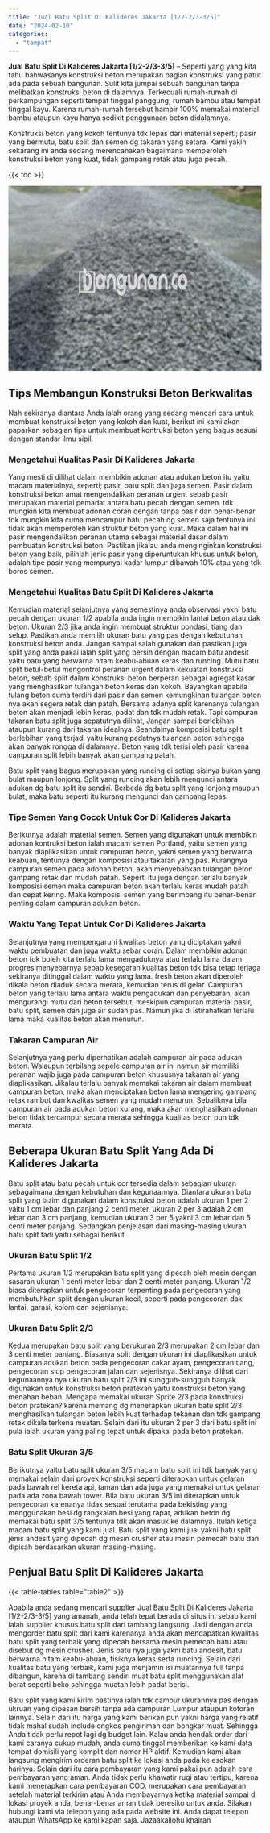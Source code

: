 ```yaml
---
title: "Jual Batu Split Di Kalideres Jakarta [1/2-2/3-3/5]"
date: "2024-02-10"
categories: 
  - "tempat"
---
```


**Jual Batu Split Di Kalideres Jakarta \[1/2-2/3-3/5\]** – Seperti yang yang kita tahu bahwasanya konstruksi beton merupakan bagian konstruksi yang patut ada pada sebuah bangunan. Sulit kita jumpai sebuah bangunan tanpa melibatkan konstruksi beton di dalamnya. Terkecuali rumah-rumah di perkampungan seperti tempat tinggal panggung, rumah bambu atau tempat tinggal kayu. Karena rumah-rumah tersebut hampir 100% memakai material bambu ataupun kayu hanya sedikit penggunaan beton didalamnya.

Konstruksi beton yang kokoh tentunya tdk lepas dari material seperti; pasir yang bermutu, batu split dan semen dg takaran yang setara. Kami yakin sekarang ini anda sedang merencanakan bagaimana memperoleh konstruksi beton yang kuat, tidak gampang retak atau juga pecah.

{{< toc >}}

![Jual Batu Split Di Kalideres Jakarta [1/2-2/3-3/5]](/images/jual-batu-split-16.png)

## Tips Membangun Konstruksi Beton Berkwalitas

Nah sekiranya diantara Anda ialah orang yang sedang mencari cara untuk membuat konstruksi beton yang kokoh dan kuat, berikut ini kami akan paparkan sebagian tips untuk membuat kontruksi beton yang bagus sesuai dengan standar ilmu sipil.

### Mengetahui Kualitas Pasir Di Kalideres Jakarta

Yang mesti di dilihat dalam membikin adonan atau adukan beton itu yaitu macam materialnya, seperti; pasir, batu split dan juga semen. Pasir dalam konstruksi beton amat mengendalikan peranan urgent sebab pasir merupakan material pemadat antara batu pecah dengan semen. tdk mungkin kita membuat adonan coran dengan tanpa pasir dan benar-benar tdk mungkin kita cuma mencampur batu pecah dg semen saja tentunya ini tidak akan memperoleh kan struktur beton yang kuat. Maka dalam hal ini pasir mengendalikan peranan utama sebagai material dasar dalam pembuatan konstruksi beton. Pastikan jikalau anda menginginkan konstruksi beton yang baik, pilihlah jenis pasir yang diperuntukan khusus untuk beton, adalah tipe pasir yang mempunyai kadar lumpur dibawah 10% atau yang tdk boros semen.

### Mengetahui Kualitas Batu Split Di Kalideres Jakarta

Kemudian material selanjutnya yang semestinya anda observasi yakni batu pecah dengan ukuran 1/2 apabila anda ingin membikin lantai beton atau dak beton. Ukuran 2/3 jika anda ingin membuat struktur pondasi, tiang dan selup. Pastikan anda memilih ukuran batu yang pas dengan kebutuhan konstruksi beton anda. Jangan sampai salah gunakan dan pastikan juga split yang anda pakai ialah split yang bersih dengan macam batu andesit yaitu batu yang berwarna hitam keabu-abuan keras dan runcing. Mutu batu split betul-betul mengontrol peranan urgent dalam kekuatan konstruksi beton, sebab split dalam konstruksi beton berperan sebagai agregat kasar yang menghasilkan tulangan beton keras dan kokoh. Bayangkan apabila tulang beton cuma terdiri dari pasir dan semen kemungkinan tulangan beton nya akan segera retak dan patah. Bersama adanya split karenanya tulangan beton akan menjadi lebih keras, padat dan tdk mudah retak. Tapi campuran takaran batu split juga sepatutnya dilihat, Jangan sampai berlebihan ataupun kurang dari takaran idealnya. Seandainya komposisi batu split berlebihan yang terjadi yaitu kurang padatnya tulangan beton sehingga akan banyak rongga di dalamnya. Beton yang tdk terisi oleh pasir karena campuran split lebih banyak akan gampang patah.

Batu split yang bagus merupakan yang runcing di setiap sisinya bukan yang bulat maupun lonjong. Split yang runcing akan lebih mengunci antara adukan dg batu split itu sendiri. Berbeda dg batu split yang lonjong maupun bulat, maka batu seperti itu kurang mengunci dan gampang lepas.

### Tipe Semen Yang Cocok Untuk Cor Di Kalideres Jakarta

Berikutnya adalah material semen. Semen yang digunakan untuk membikin adonan kontruksi beton ialah macam semen Portland, yaitu semen yang banyak diaplikasikan untuk campuran beton, yakni semen yang berwarna keabuan, tentunya dengan komposisi atau takaran yang pas. Kurangnya campuran semen pada adonan beton, akan menyebabkan tulangan beton gampang retak dan mudah patah. Seperti itu juga dengan terlalu banyak komposisi semen maka campuran beton akan terlalu keras mudah patah dan cepat kering. Maka komposisi semen yang berimbang itu benar-benar penting dalam campuran adukan beton.

### Waktu Yang Tepat Untuk Cor Di Kalideres Jakarta

Selanjutnya yang mempengaruhi kwalitas beton yang diciptakan yakni waktu pembuatan dan juga waktu sebar coran. Dalam membikin adonan beton tdk boleh kita terlalu lama mengaduknya atau terlalu lama dalam progres menyebarnya sebab kesegaran kualitas beton tdk bisa tetap terjaga sekiranya ditinggal dalam waktu yang lama. fresh beton akan diperoleh dikala beton diaduk secara merata, kemudian terus di gelar. Campuran beton yang terlalu lama antara waktu pengadukan dan penyebaran, akan mengurangi mutu dari beton tersebut, meskipun campuran material pasir, batu split, semen dan juga air sudah pas. Namun jika di istirahatkan terlalu lama maka kualitas beton akan menurun.

### Takaran Campuran Air

Selanjutnya yang perlu diperhatikan adalah campuran air pada adukan beton. Walaupun terbilang sepele campuran air ini namun air memiliki peranan wajib juga pada campuran beton khususnya takaran air yang diaplikasikan. Jikalau terlalu banyak memakai takaran air dalam membuat campuran beton, maka akan menciptakan beton lama mengering gampang retak rambut dan kwalitas semen yang mudah menurun. Sebaliknya bila campuran air pada adukan beton kurang, maka akan menghasilkan adonan beton tidak tercampur secara merata sehingga kualitas beton pun tdk merata.

## Beberapa Ukuran Batu Split Yang Ada Di Kalideres Jakarta

Batu split atau batu pecah untuk cor tersedia dalam sebagian ukuran sebagaimana dengan kebutuhan dan kegunaannya. Diantara ukuran batu split yang lazim digunakan dalam konstruksi beton adalah ukuran 1 per 2 yaitu 1 cm lebar dan panjang 2 centi meter, ukuran 2 per 3 adalah 2 cm lebar dan 3 cm panjang, kemudian ukuran 3 per 5 yakni 3 cm lebar dan 5 centi meter panjang. Sedangkan penjelasan dari masing-masing ukuran batu split tadi yaitu sebagai berikut.

### Ukuran Batu Split 1/2

Pertama ukuran 1/2 merupakan batu split yang dipecah oleh mesin dengan sasaran ukuran 1 centi meter lebar dan 2 centi meter panjang. Ukuran 1/2 biasa diterapkan untuk pengecoran terpenting pada pengecoran yang membutuhkan split dengan ukuran kecil, seperti pada pengecoran dak lantai, garasi, kolom dan sejenisnya.

### Ukuran Batu Split 2/3

Kedua merupakan batu split yang berukuran 2/3 merupakan 2 cm lebar dan 3 centi meter panjang. Biasanya split dengan ukuran ini diaplikasikan untuk campuran adukan beton pada pengecoran cakar ayam, pengecoran tiang, pengecoran slup pengecoran jalan dan sejenisnya. Sekiranya dilihat dari kegunaannya nya ukuran batu split 2/3 ini sungguh-sungguh banyak digunakan untuk konstruksi beton pratekan yaitu konstruksi beton yang menahan beban. Mengapa memakai ukuran Sprite 2/3 pada konstruksi beton pratekan? karena memang dg menerapkan ukuran batu split 2/3 menghasilkan tulangan beton lebih kuat terhadap tekanan dan tdk gampang retak dikala terkena muatan. Selain dari itu ukuran 2 per 3 dari batu split ini pula ialah ukuran yang paling tepat untuk dipakai pada beton pratekan.

### Batu Split Ukuran 3/5

Berikutnya yaitu batu split ukuran 3/5 macam batu split ini tdk banyak yang memakai selain dari proyek konstruksi seperti diterapkan untuk gelaran pada bawah rel kereta api, taman dan ada juga yang memakai untuk gelaran pada ada zona bawah tower. Bila batu ukuran 3/5 ini diterapkan untuk pengecoran karenanya tidak sesuai terutama pada bekisting yang menggunakan besi dg rangkaian besi yang rapat, adukan beton dg memakai batu split 3/5 tentunya tdk akan masuk ke dalamnya. Itulah ketiga macam batu split yang kami jual. Batu split yang kami jual yakni batu split jenis andesit yang dipecah dg mesin crusher atau mesin pemecah batu dan dipisah berdasarkan ukuran masing-masing.

## Penjual Batu Split Di Kalideres Jakarta

{{< table-tables table="table2" >}}

Apabila anda sedang mencari supplier Jual Batu Split Di Kalideres Jakarta \[1/2-2/3-3/5\] yang amanah, anda telah tepat berada di situs ini sebab kami ialah supplier khusus batu split dari tambang langsung. Jadi dengan anda mengorder batu split dari kami karenanya anda akan mendapatkan kwalitas batu split yang terbaik yang dipecah bersama mesin pemecah batu atau disebut dg mesin crusher. Jenis batu nya juga yakni batu andesit, batu berwarna hitam keabu-abuan, fisiknya keras serta runcing. Selain dari kualitas batu yang terbaik, kami juga menjamin isi muatannya full tanpa dibangun, karena di tambang sendiri muat batu split menggunakan alat berat seperti beko sehingga muatan lebih padat berisi.

Batu split yang kami kirim pastinya ialah tdk campur ukurannya pas dengan ukruan yang dipesan bersih tanpa ada campuran Lumpur ataupun kotoran lainnya. Selain dari itu harga yang kami berikan pun yakni harga yang relatif tidak mahal sudah include ongkos pengiriman dan bongkar muat. Sehingga Anda tidak perlu repot lagi dg budget lain. Kalau anda hendak order dari kami caranya cukup mudah, anda cuma tinggal memberikan ke kami data tempat domisili yang komplit dan nomor HP aktif. Kemudian kami akan langsung mengirim orderan batu split ke lokasi anda pada ke esokan harinya. Selain dari itu cara pembayaran yang kami pakai pun adalah cara pembayaran yang aman. Anda tidak perlu khawatir rugi atau tertipu, karena kami menerapkan cara pembayaran COD, merupakan cara pembayaran setelah material terkirim atau Anda membayarnya ketika material sampai di lokasi proyek anda, benar-benar aman tidak beresiko untuk anda. Silakan hubungi kami via telepon yang ada pada website ini. Anda dapat telepon ataupun WhatsApp ke kami kapan saja. Jazaakallohu khairan
